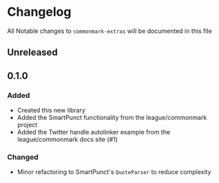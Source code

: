 # Changelog

All Notable changes to `commonmark-extras` will be documented in this file

## Unreleased

## 0.1.0

### Added
 - Created this new library
 - Added the SmartPunct functionality from the league/commonmark project
 - Added the Twitter handle autolinker example from the league/commonmark docs site (#1)

### Changed
 - Minor refactoring to SmartPunct's `QuoteParser` to reduce complexity

